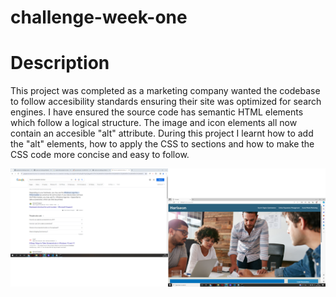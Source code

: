 # challenge-week-one

# Description
This project was completed as a marketing company wanted the codebase to follow accesibility standards ensuring their site was optimized for search engines.
I have ensured the source code has semantic HTML elements which follow a logical structure.
The image and icon elements all now contain an accesible "alt" attribute.
During this project I learnt how to add the "alt" elements, how to apply the CSS to sections and how to make the CSS code more concise and easy to follow.

![Alt text](image.png)

<a href="https://sophieainsw.github.io/challenge-week-one">